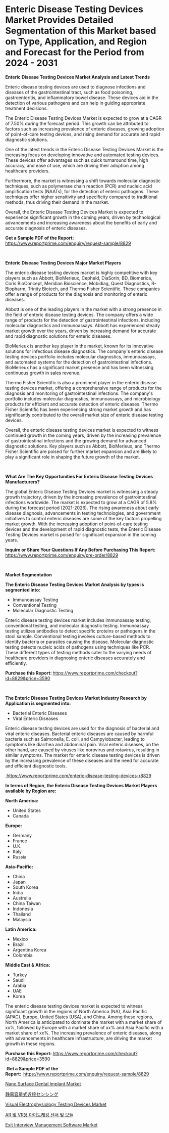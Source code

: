 <p><h1>Enteric Disease Testing Devices Market Provides Detailed Segmentation of this Market based on Type, Application, and Region and Forecast for the Period from 2024 - 2031</h1></p><p><strong>Enteric Disease Testing Devices Market Analysis and Latest Trends</strong></p>
<p><p>Enteric disease testing devices are used to diagnose infections and diseases of the gastrointestinal tract, such as food poisoning, gastroenteritis, and inflammatory bowel disease. These devices aid in the detection of various pathogens and can help in guiding appropriate treatment decisions.</p><p>The Enteric Disease Testing Devices Market is expected to grow at a CAGR of 7.50% during the forecast period. This growth can be attributed to factors such as increasing prevalence of enteric diseases, growing adoption of point-of-care testing devices, and rising demand for accurate and rapid diagnostic solutions.</p><p>One of the latest trends in the Enteric Disease Testing Devices Market is the increasing focus on developing innovative and automated testing devices. These devices offer advantages such as quick turnaround time, high accuracy, and ease of use, which are driving their adoption among healthcare providers.</p><p>Furthermore, the market is witnessing a shift towards molecular diagnostic techniques, such as polymerase chain reaction (PCR) and nucleic acid amplification tests (NAATs), for the detection of enteric pathogens. These techniques offer higher sensitivity and specificity compared to traditional methods, thus driving their demand in the market.</p><p>Overall, the Enteric Disease Testing Devices Market is expected to experience significant growth in the coming years, driven by technological advancements and increasing awareness about the benefits of early and accurate diagnosis of enteric diseases.</p></p>
<p><strong>Get a Sample PDF of the Report:&nbsp;</strong> <a href="https://www.reportprime.com/enquiry/request-sample/8829">https://www.reportprime.com/enquiry/request-sample/8829</a></p>
<p>&nbsp;</p>
<p><strong>Enteric Disease Testing Devices Major Market Players</strong></p>
<p><p>The enteric disease testing devices market is highly competitive with key players such as Abbott, BioMerieux, Cepheid, DiaSorin, BD, Biomerica, Coris BioConcept, Meridian Bioscience, Mobidiag, Quest Diagnostics, R-Biopharm, Trinity Biotech, and Thermo Fisher Scientific. These companies offer a range of products for the diagnosis and monitoring of enteric diseases.</p><p>Abbott is one of the leading players in the market with a strong presence in the field of enteric disease testing devices. The company offers a wide range of products for the detection of gastrointestinal infections, including molecular diagnostics and immunoassays. Abbott has experienced steady market growth over the years, driven by increasing demand for accurate and rapid diagnostic solutions for enteric diseases.</p><p>BioMerieux is another key player in the market, known for its innovative solutions for infectious disease diagnostics. The company's enteric disease testing devices portfolio includes molecular diagnostics, immunoassays, and automated systems for the detection of gastrointestinal infections. BioMerieux has a significant market presence and has been witnessing continuous growth in sales revenue.</p><p>Thermo Fisher Scientific is also a prominent player in the enteric disease testing devices market, offering a comprehensive range of products for the diagnosis and monitoring of gastrointestinal infections. The company's portfolio includes molecular diagnostics, immunoassays, and microbiology products for efficient and accurate detection of enteric diseases. Thermo Fisher Scientific has been experiencing strong market growth and has significantly contributed to the overall market size of enteric disease testing devices.</p><p>Overall, the enteric disease testing devices market is expected to witness continued growth in the coming years, driven by the increasing prevalence of gastrointestinal infections and the growing demand for advanced diagnostic solutions. Key players such as Abbott, BioMerieux, and Thermo Fisher Scientific are poised for further market expansion and are likely to play a significant role in shaping the future growth of the market.</p></p>
<p>&nbsp;</p>
<p><strong>What Are The Key Opportunities For Enteric Disease Testing Devices Manufacturers?</strong></p>
<p><p>The global Enteric Disease Testing Devices market is witnessing a steady growth trajectory, driven by the increasing prevalence of gastrointestinal infections worldwide. The market is expected to grow at a CAGR of 5.8% during the forecast period (2021-2026). The rising awareness about early disease diagnosis, advancements in testing technologies, and government initiatives to control enteric diseases are some of the key factors propelling market growth. With the increasing adoption of point-of-care testing devices and the development of rapid diagnostic tests, the Enteric Disease Testing Devices market is poised for significant expansion in the coming years.</p></p>
<p><strong>Inquire or Share Your Questions If Any Before Purchasing This Report:</strong> <a href="https://www.reportprime.com/enquiry/pre-order/8829">https://www.reportprime.com/enquiry/pre-order/8829</a></p>
<p>&nbsp;</p>
<p><strong>Market Segmentation</strong></p>
<p><strong>The Enteric Disease Testing Devices Market Analysis by types is segmented into:</strong></p>
<p><ul><li>Immunoassay Testing</li><li>Conventional Testing</li><li>Molecular Diagnostic Testing</li></ul></p>
<p><p>Enteric disease testing devices market includes immunoassay testing, conventional testing, and molecular diagnostic testing. Immunoassay testing utilizes antibodies to detect specific proteins or pathogens in the stool sample. Conventional testing involves culture-based methods to identify bacteria or parasites causing the disease. Molecular diagnostic testing detects nucleic acids of pathogens using techniques like PCR. These different types of testing methods cater to the varying needs of healthcare providers in diagnosing enteric diseases accurately and efficiently.</p></p>
<p><strong>Purchase this Report:&nbsp;</strong><a href="https://www.reportprime.com/checkout?id=8829&price=3590">https://www.reportprime.com/checkout?id=8829&price=3590</a></p>
<p>&nbsp;</p>
<p><strong>The Enteric Disease Testing Devices Market Industry Research by Application is segmented into:</strong></p>
<p><ul><li>Bacterial Enteric Diseases</li><li>Viral Enteric Diseases</li></ul></p>
<p><p>Enteric disease testing devices are used for the diagnosis of bacterial and viral enteric diseases. Bacterial enteric diseases are caused by harmful bacteria such as Salmonella, E. coli, and Campylobacter, leading to symptoms like diarrhea and abdominal pain. Viral enteric diseases, on the other hand, are caused by viruses like norovirus and rotavirus, resulting in similar symptoms. The market for enteric disease testing devices is driven by the increasing prevalence of these diseases and the need for accurate and efficient diagnostic tools.</p></p>
<p><a href="https://www.reportprime.com/enteric-disease-testing-devices-r8829">&nbsp;https://www.reportprime.com/enteric-disease-testing-devices-r8829</a></p>
<p><strong>In terms of Region, the Enteric Disease Testing Devices Market Players available by Region are:</strong></p>
<p>
    <p> <strong> North America: </strong>
        <ul>
            <li>United States</li>
            <li>Canada</li>
        </ul>
        </p> 
    <p> <strong> Europe: </strong>
        <ul>
            <li>Germany</li>
            <li>France</li>
            <li>U.K.</li>
            <li>Italy</li>
            <li>Russia</li>
        </ul>
        </p> 
    <p> <strong> Asia-Pacific: </strong>
        <ul>
            <li>China</li>
            <li>Japan</li>
            <li>South Korea</li>
            <li>India</li>
            <li>Australia</li>
            <li>China Taiwan</li>
            <li>Indonesia</li>
            <li>Thailand</li>
            <li>Malaysia</li>
        </ul>
        </p> 
    <p> <strong> Latin America: </strong>
        <ul>
            <li>Mexico</li>
            <li>Brazil</li>
            <li>Argentina Korea</li>
            <li>Colombia</li>
        </ul>
        </p> 
    <p> <strong> Middle East & Africa: </strong>
        <ul>
            <li>Turkey</li>
            <li>Saudi</li>
            <li>Arabia</li>
            <li>UAE</li>
            <li>Korea</li>
        </ul>
    </p>
    </p>
<p><p>The enteric disease testing devices market is expected to witness significant growth in the regions of North America (NA), Asia Pacific (APAC), Europe, United States (USA), and China. Among these regions, North America is anticipated to dominate the market with a market share of xx%, followed by Europe with a market share of xx% and Asia Pacific with a market share of xx%. The increasing prevalence of enteric diseases, along with advancements in healthcare infrastructure, are driving the market growth in these regions.</p></p>
<p><strong>Purchase this Report: </strong><a href="https://www.reportprime.com/checkout?id=8829&price=3590">https://www.reportprime.com/checkout?id=8829&price=3590</a></p>
<p>&nbsp;<strong>Get a Sample PDF of the Report:&nbsp;&nbsp;</strong><a href="https://www.reportprime.com/enquiry/request-sample/8829">https://www.reportprime.com/enquiry/request-sample/8829</a></p>
<p><strong></strong></p>
<p><p><a href="https://github.com/shahriarnajimjoy333/Market-Research-Report-List-1/blob/main/nano-surface-dental-implant-market.md">Nano Surface Dental Implant Market</a></p><p><a href="https://github.com/RodHoppe07/Market-Research-Report-List-2/blob/main/960384577769.md">静電容量式近接センシング</a></p><p><a href="https://github.com/cameroneffertz/Market-Research-Report-List-2/blob/main/visual-electrophysiology-testing-devices-market.md">Visual Electrophysiology Testing Devices Market</a></p><p><a href="https://github.com/marufmohassin05/Market-Research-Report-List-1/blob/main/609305097885.md">AR 및 VR용 아이트래킹 센서 및 모듈</a></p><p><a href="https://issuu.com/reportprime-2/docs/exit-interview-management-software-market-size-203">Exit Interview Management Software Market</a></p></p>